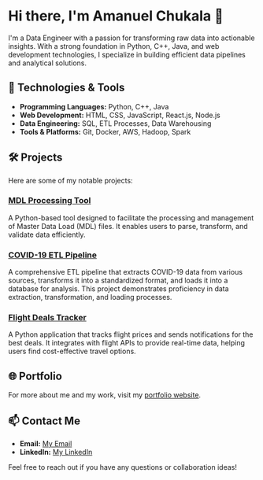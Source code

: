 # Hi there, I'm Amanuel Chukala 👋

I'm a Data Engineer with a passion for transforming raw data into actionable insights. With a strong foundation in Python, C++, Java, and web development technologies, I specialize in building efficient data pipelines and analytical solutions.

## 🔧 Technologies & Tools

- **Programming Languages:** Python, C++, Java
- **Web Development:** HTML, CSS, JavaScript, React.js, Node.js
- **Data Engineering:** SQL, ETL Processes, Data Warehousing
- **Tools & Platforms:** Git, Docker, AWS, Hadoop, Spark

## 🛠️ Projects

Here are some of my notable projects:

### [MDL Processing Tool](https://github.com/amanuel496/MDL_Processing)

A Python-based tool designed to facilitate the processing and management of Master Data Load (MDL) files. It enables users to parse, transform, and validate data efficiently.

### [COVID-19 ETL Pipeline](https://github.com/amanuel496/covid-19-etl)

A comprehensive ETL pipeline that extracts COVID-19 data from various sources, transforms it into a standardized format, and loads it into a database for analysis. This project demonstrates proficiency in data extraction, transformation, and loading processes.

### [Flight Deals Tracker](https://github.com/amanuel496/flight-deals)

A Python application that tracks flight prices and sends notifications for the best deals. It integrates with flight APIs to provide real-time data, helping users find cost-effective travel options.

## 🌐 Portfolio

For more about me and my work, visit my [portfolio website](https://amanuel496.github.io/).

## 📫 Contact Me

- **Email:** [My Email](mailto:aman.chukala@gmail.com)
- **LinkedIn:** [My LinkedIn](https://www.linkedin.com/in/amanuel-chukala/)

Feel free to reach out if you have any questions or collaboration ideas!
